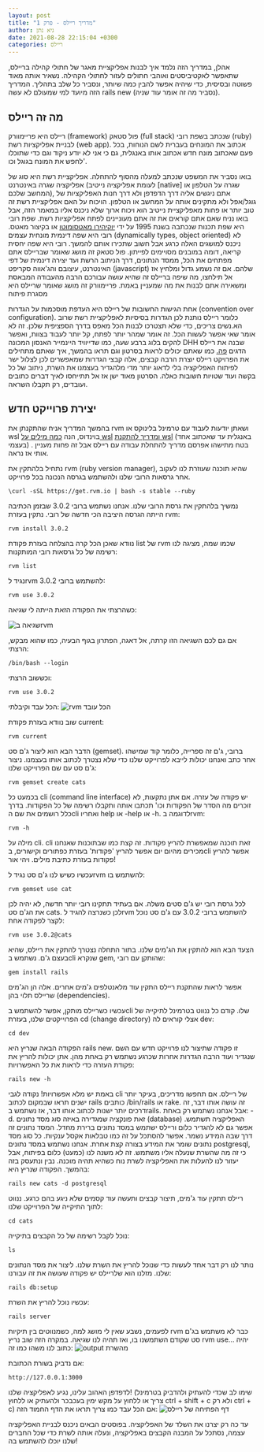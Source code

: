 ```yaml
---
layout: post
title: "מדריך ריילס - פרק 1"
author: גיא נתן
date: 2021-08-28 22:15:04 +0300
categories: ריילס
---
```


אהלן, במדריך הזה נלמד איך לבנות אפליקציית מאגר של חתולי קהילה בריילס, שתאפשר לאקטיביסטים ואוהבי חתולים לעזור לחתולי הקהילה. נשאיר אותה מאוד פשוטה ובסיסית, כדי שיהיה אפשר להבין כמה שיותר, ונסביר כל שלב בתהליך. המדריך הזה מיועד למי שמעולם לא עשה rails new (נסביר מה זה אומר עוד שניה).

## מה זה ריילס

ריילס היא פריימוורק (framework) פול סטאק (full stack) שנכתב בשפת רובי (ruby) לבניית אפליקציות רשת (web app). אכתוב את המונחים בעברית לשם הנוחות, בכל פעם שאכתוב מונח חדש אכתוב אותו באנגלית, גם כי אני לא יודע ניקוד וגם כדי שתוכלו לחפש את המונח בגוגל וכו'.

בואו נסביר את המשפט שנכתב למעלה מהסוף להתחלה.
אפליקציית רשת היא סוג של אפליקציה שגרה באינטרנט (לעומת אפליקציה נייטיב [native] שגרה על הטלפון או המחשב שלכם), אתם ניגשים אליה דרך הדפדפן ולא דרך חנות האפליקציות של גוגל/אפל ולא מתקינים אותה על המחשב או הטלפון. הויכוח על האם אפליקציית רשת זה טוב יותר או פחות מאפליקציית נייטיב הוא ויכוח ארוך שלא ניכנס אליו במאמר הזה, אבל בואו נניח שאם אתם קוראים את זה אתם מעוניינים לפתח אפליקציות רשת.
שפת רובי היא שפת תכנות שנכתבה בשנת 1995 על ידי [יוקיהירו מאטסומוטו](https://en.wikipedia.org/wiki/Yukihiro_Matsumoto) או בקיצור מאטס. רובי היא שפה דינמית מונחית עצמים (dynamically types, object oriented) לא ניכנס למושגים האלה כרגע אבל חשוב שתכירו אותם להמשך. רובי היא שפה יחסית קריאה, דומה במובנים מסויימים לפייתון.
פול סטאק זה מושג שאומר שבריילס אתם מפתחים את הכל, ממסד הנתונים, דרך הניתוב הרשת ועד יצירה דינמית של דפי האינטרנט, עיצובם והג'אווה סקריפט (javascript) שלהם. אם זה נשמע גדול ומלחיץ אז אל תילחצו, מה שיפה בריילס זה שהיא עושה עבורכם הרבה מהעבודה המבאסת ומשאירה אתם לבנות את מה שמעניין באמת.
פריימוורק זה מושג שאומר שריילס היא מסגרת פיתוח

אחת הגישות החשובות של ריילס היא העדפת מוסכמות על הגדרות (convention over configuration). כלומר ריילס נותנת לכן הגדרות בסיסיות לאפליקציית רשת שרוב הא.נשים צריכים, כדי שלא תצטרכו לבנות הכל מאפס בדרך הספציפית שלכן. זה לא אומר שאי אפשר לעשות הכל. זה אומר שמהר יותר לפתח, קל יותר לעבוד בצוות, ואפשר להקים בלוג ברבע שעה, כמו שדייוויד היינמייר האנסון המכונה DHH שבנה את ריילס הדגים [פה.](https://www.youtube.com/watch?v=Gzj723LkRJY) כמו שאתם יכולים לראות בסרטון וגם תראו בהמשך, איך שאתם מתחילים את הפרויקט ריילס יוצרת הרבה קבצים, אלה קבצי הגדרות שמאפשרים לכן לצלול ישר לפיתוח האפליקציה בלי לדאוג יותר מדי מלהגדיר בעצמנו את השרת, ניתוב של כל בקשה ועוד שטויות חשובות כאלה. הסרטון מאוד ישן אז אל תתייחסו לאיך דברים כתובים ועובדים, רק תקבלו השראה.

## יצירת פרוייקט חדש

בהמשך המדריך אניח שהתקנתן את rvm ושאתן יודעות לעבוד עם טרמינל בלינוקס או wsl בוינדוס, הנה [כמה מילים על wsl](https://linvirtstor.net/2019/05/09/%D7%9B%D7%9E%D7%94-%D7%9E%D7%99%D7%9C%D7%99%D7%9D-%D7%A2%D7%9C-wsl-2/) [ומדריך להתקנת wsl](https://docs.microsoft.com/he-il/windows/wsl/install-win10) (באנגלית עד שאכתוב אחד בעצמי) . בטח מתישהו אפרסם מדריך להתחלת עבודה עם ריילס אבל זה פחות מעניין אותי אז נראה.

נתחיל בלהתקין את rvm (ruby version manager), שהיא תוכנה שעוזרת לנו לעקוב אחר גרסאות הרובי שלנו ולהשתמש בגרסה הנכונה בכל פרוייקט.

    \curl -sSL https://get.rvm.io | bash -s stable --ruby

נמשיך בלהתקין את גרסת הרובי שלנו. אנחנו נשתמש ברובי 3.0.2 שבזמן הכתיבה הייתה הגרסה היציבה הכי חדשה של רובי.
נתקין בעזרת rvm:

    rvm install 3.0.2

נוודא שאכן הכל קרה בהצלחה בעזרת פקודת list של rvm שכמו שמה, מציגה לנו רשימה של כל גרסאות רובי המותקנות:

    rvm list

נגיד לrvm להשתמש ברובי 3.0.2:

    rvm use 3.0.2

כשהרצתי את הפקודה הזאת הייתה לי שגיאה:

![שגיאה בrvm](/images/posts/rvm-error.png)

אם גם לכם השגיאה הזו קרתה, אל דאגה, הפתרון בגוף הבעיה, כמו שהוא מבקש, הרצתי:

    /bin/bash --login

וכששוב הרצתי:

    rvm use 3.0.2

הכל עבד וקיבלתי:
![rvm הכל עובד](/images/posts/rvm-success.png)

שוב נוודא בעזרת פקודת current:

    rvm current

הדבר הבא הוא ליצור ג'ם סט (gemset). ברובי, ג'ם זה ספרייה, כלומר קוד שמישהו אחר כתב ואנחנו יכולות לייבא לפרוייקט שלנו כדי שלא נצטרך לכתוב אותו בעצמנו.
ניצור ג'ם סט עם שם הפרוייקט שלנו:

    rvm gemset create cats

בכמעט כל cli (command line interface) יש פקודה של עזרה. אם אתן נתקעות, לא זוכרים מה הסדר של הפקודות וכו' תכתבו אותה ותקבלו רשימה של כל הפקודות. בדרך כלל רושמים את שם הcli ואחריו help או -help או -h.
לדוגמה בrvm:

    rvm -h

מילה על cli. cli זאת תוכנה שמאפשרת להריץ פקודות. זה קצת כמו שבתוכנות שאנחנו מכירים מהיום יום אפשר להריץ 'פקודות' בעזרת כפתורים וקישורים, בcli אפשר להריץ פקודות בעזרת כתיבת מילים. ויהי אור!

עכשיו כשיש לנו ג'ם סט נגיד לrvm להשתמש בו:

    rvm gemset use cat

לכל גרסת רובי יש ג'ם סטים משלה. אם בעתיד תתקינו רובי יותר חדשה, לא יהיה לכן את הג'ם סט cats. לכן כשנרצה להגיד לrvm להשתמש ברובי 3.0.2 עם ג'ם סט נוכל לקצר לפקודה אחת:

    rvm use 3.0.2@cats

הצעד הבא הוא להתקין את הג'מים שלנו. בתור התחלה נצטרך להתקין את ריילס, שהיא בעצם ג'ם.
נשתמש בcli שנקרא gem, שהותקן עם רובי:

    gem install rails

אפשר לראות שהתקנת ריילס התקין עוד מלאנטלפים ג'מים אחרים. אלה הן הג'מים שריילס תלוי בהן (dependencies).

עכשיו כשריילס מותקן, אפשר להשתמש בcli שלו.
קודם כל ננווט בטרמינל לתיקייה של הפרוייקטים שלנו, בעזרת cd (change directory) אצלי קוראים לה dev:

    cd dev

הפקודה הבאה שנריץ היא rails new. זו פקודה שתיצור לנו פרוייקט חדש עם השם שנגדיר ועוד הרבה הגדרות אחרות שכרגע נשתמש רק באחת מהן. אתן יכולות להריץ את פקודת העזרה כדי לראות את כל האפשרויות:

    rails new -h

באמת יש מלא אפשרויות!
נקודה לגבי cli של ריילס. אם תחפשו מדריכים, בעיקר יותר ישנים תראו שבמקום לכתוב rails כותבים /bin/rails או rake. זה עושה אותו דבר, זה דרכים יותר ישנות לכתוב אותו דבר, אז נשתמש בrails.
אבל אנחנו נשתמש רק באחת: -d. זאת פונקציה שמגדירה באיזה סוג מסד נתונים (database) האפליקציה תשתמש. אפשר גם לא להגדיר כלום וריילס ישתמש במסד נתונים ברירת מחדל.
המסד נתונים זה דרך שבה המידע נשמר. אפשר להסתכל על זה כמו טבלאות אקסל ענקיות. כל סוג מסד נתונים שומר את המידע בצורה קצת אחרת. אנחנו נשתמש במסד נתונים postgresql, כי זה מה שהשרת שנעלה אליו משתמש. זה לא משנה לנו (כמעט) כלום בפיתוח, אבל יעזור לנו להעלות את האפליקציה לשרת נוח כשהיא תהיה מוכנה. נבין ונתעסק בזה בהמשך.
הפקודה שנריץ היא:

    rails new cats -d postgresql

ריילס תתקין עוד ג'מים, תיצור קבצים ותעשה עוד קסמים שלא ניגע בהם כרגע.
ננווט לתוך התיקייה של הפרוייקט שלנו:

    cd cats

נוכל לקבל רשימה של כל הקבצים בתיקייה:

    ls

נותר לנו רק דבר אחד לעשות כדי שנוכל להריץ את השרת שלנו. ליצור את מסד הנתונים שלנו. מזלנו הוא שלריילס יש פקודה שעושה את זה עבורנו:

    rails db:setup

עכשיו נוכל להריץ את השרת:

    rails server

לפעמים, נשבע שאין לי מושג למה, כשמנווטים בין תיקיות rvm כבר לא משתמש בג'ם סט שקודם השתמשנו בו, ואז תהיה לנו שגיאה. במקרה הזה שוב נריץ rvm use...
יהיה כתוב לנו משהו כמו זה:
![output מהשרת](/images/posts/server.png)

אם נדביק בשורת הכתובת:

    http://127.0.0.1:3000

לדפדפן האהוב עלינו, נגיע לאפליקציה שלנו!
(שימו לב שכדי להעתיק ולהדביק בטרמינל צריך או ללחוץ על מקש ימין בעכבכר ולהעתיק או ללחוץ ctrl + shift + c ולא רק ctrl + c)
אם הכל עבד כמו צריך תראו את הדף החמוד הזה:
![דף הפתיחה של ריילס](https://i.imgur.com/hnUJYMc.jpg)

עד כה רק יצרנו את השלד של האפליקציה. בפוסטים הבאים ניכנס לבניית האפליקציה עצמה, נסתכל על המבנה הקבצים באפליקציה, ונעלה אותה לשרת כדי שכל החברים שלנו יוכלו להשתמש בה!

